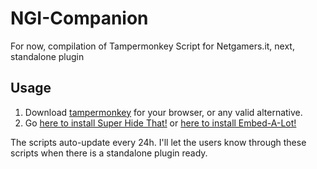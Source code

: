 # NGI-Companion
For now, compilation of Tampermonkey Script for Netgamers.it, next, standalone plugin

## Usage

1. Download [tampermonkey](https://www.tampermonkey.net/) for your browser, or any valid alternative.
2. Go [here to install Super Hide That!](https://greasyfork.org/en/scripts/420466-netgamers-it-super-hide-that) or [here to install Embed-A-Lot!](https://greasyfork.org/en/scripts/420481-netgamers-it-embed-a-lot)

The scripts auto-update every 24h. I'll let the users know through these scripts when there is a standalone plugin ready.
